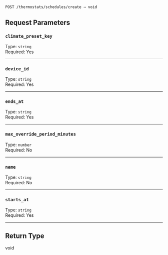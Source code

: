 # 

```
POST /thermostats/schedules/create ⇒ void
```



## Request Parameters

### `climate_preset_key`

Type: `string`\
Required: Yes



---

### `device_id`

Type: `string`\
Required: Yes



---

### `ends_at`

Type: `string`\
Required: Yes



---

### `max_override_period_minutes`

Type: `number`\
Required: No



---

### `name`

Type: `string`\
Required: No



---

### `starts_at`

Type: `string`\
Required: Yes



---

## Return Type

void
